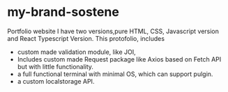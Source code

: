 # my-brand-sostene

Portfolio website 
I have two versions,pure HTML, CSS, Javascript version and React Typescript Version.
This protofolio, includes
- custom made validation module, like JOI,
- Includes custom made Request package like  Axios based on Fetch API but with little functionality.
- a full functional terminal with minimal OS, which can support pulgin.
- a custom localstorage API.

